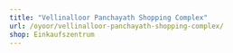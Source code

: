 ```yaml
---
title: "Vellinalloor Panchayath Shopping Complex"
url: /oyoor/vellinalloor-panchayath-shopping-complex/
shop: Einkaufszentrum
---
```

